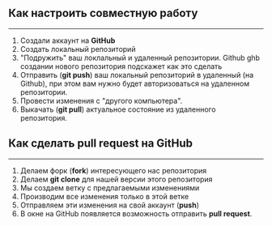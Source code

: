 ## Как настроить совместную работу
- - -
1. Создали аккаунт на __GitHub__
2. Создать локальный репозиторий
3. "Подружить" ваш локлальный  и удаленный репозитории. Github ghb создании нового репозитория подскажет как это сделать
4. Отправить (__git push__) ваш локальный репозиторий в удаленный (на Github), при этом вам нужно будет авторизоваться на удаленном репозитории.
5. Провести изменения с "другого компьютера".
6. Выкачать (__git pull__) актуальное состояние из удаленного репозитория.

## Как сделать pull request на GitHub
- - -
1. Делаем форк (__fork__) интересующего нас репозитория
2. Делаем __git clone__ для нашей версии этого репозитория
3. Мы создаем ветку с предлагаемыми изменениями
4. Производим все изменения только в этой ветке
5. Отправляем эти изменения на свой аккаунт (__push__)
6. В окне на GitHub появляется возможность отправить __pull request__.  